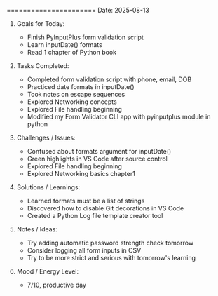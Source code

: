 ======================
Date: 2025-08-13


1. Goals for Today:
   - Finish PyInputPlus form validation script
   - Learn inputDate() formats
   - Read 1 chapter of Python book

2. Tasks Completed:
   - Completed form validation script with phone, email, DOB
   - Practiced date formats in inputDate()
   - Took notes on escape sequences
   - Explored Networking concepts
   - Explored File handling beginning
   - Modified my Form Validator CLI app with pyinputplus module in python
  

3. Challenges / Issues:
   - Confused about formats argument for inputDate()
   - Green highlights in VS Code after source control
   - Explored File handling beginning
   - Explored Networking basics chapter1

4. Solutions / Learnings:
   - Learned formats must be a list of strings
   - Discovered how to disable Git decorations in VS Code
   - Created a Python Log file template creator tool 

5. Notes / Ideas:
   - Try adding automatic password strength check tomorrow
   - Consider logging all form inputs in CSV
   - Try to be more strict and serious with tomorrow's learning

6. Mood / Energy Level:
   - 7/10, productive day

